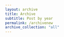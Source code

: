 ```yaml
---
layout: archive
title: Archive
subtitle: Post by year 
permalink: /archivenew
archive_collection: "all"
---
```

